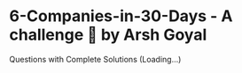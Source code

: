 # 6-Companies-in-30-Days - A challenge 💪 by Arsh Goyal

Questions with Complete Solutions (Loading...)
